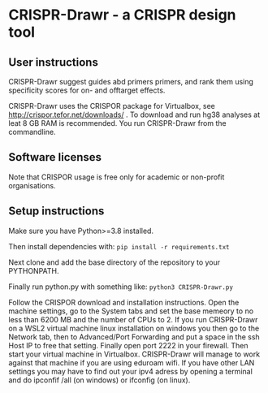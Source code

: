 # CRISPR-Drawr - a CRISPR design tool

## User instructions
CRISPR-Drawr suggest guides abd primers primers, and rank them using specificity scores for on- and offtarget effects.  

CRISPR-Drawr uses the CRISPOR package for Virtualbox, see http://crispor.tefor.net/downloads/ . To download and run hg38 analyses at leat 8 GB RAM is recommended.
You run CRISPR-Drawr from the commandline.

## Software licenses
Note that CRISPOR usage is free only for academic or non-profit organisations.
  
## Setup instructions
Make sure you have Python>=3.8 installed. 

Then install dependencies with:
`pip install -r requirements.txt`

Next clone and add the base directory of the repository to your PYTHONPATH.

Finally run python.py with something like:
`python3 CRISPR-Drawr.py`
  
Follow the CRISPOR download and installation instructions. Open the machine settings, go to the System tabs and set the base memeory to no less than 6200 MB and the number of CPUs to 2. If you run CRISPR-Drawr on a WSL2 virtual machine linux installation on windows you then go to the Network tab, then to Advanced/Port Forwarding and put a space in the ssh Host IP to free that setting. Finally open port 2222 in your firewall. Then start your virtual machine in Virtualbox. CRISPR-Drawr will manage to work against that machine if you are using eduroam wifi. If you have other LAN settings you may have to find out your ipv4 adress by opening a terminal and do ipconfif /all (on windows) or ifconfig (on linux).
